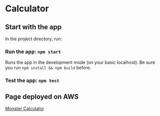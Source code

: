 # Calculator 

## Start with the app

In the project directory, run:

### Run the app: `npm start`

Runs the app in the development mode (on your basic localhost). Be sure you run `npm install && npm build` before.

### Test the app: `npm test`

## Page deployed on AWS
[Monster Calculator](https://monster-calculator.s3-ap-southeast-2.amazonaws.com/index.html)
